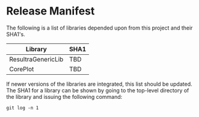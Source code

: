 # Release Manifest

The following is a list of libraries depended upon from this project and their SHA1's. 

Library              | SHA1
---------------------|-----------------------------------------
ResultraGenericLib   | TBD
CorePlot | TBD

If newer versions of the libraries are integrated, this list should be updated. 
The SHA1 for a library can be shown by going to the top-level directory of 
the library and issuing the following command:

	git log -n 1